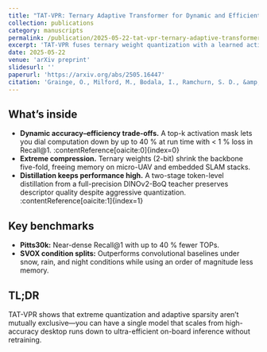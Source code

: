 ```yaml
---
title: "TAT-VPR: Ternary Adaptive Transformer for Dynamic and Efficient Visual Place Recognition"
collection: publications
category: manuscripts
permalink: /publication/2025-05-22-tat-vpr-ternary-adaptive-transformer-for-dynamic-and-efficient-visual-place-recognition
excerpt: 'TAT-VPR fuses ternary weight quantization with a learned activation-sparsity gate, giving visual SLAM systems a 5 × smaller model and up to 40 % fewer operations while retaining state-of-the-art Recall@1.'
date: 2025-05-22
venue: 'arXiv preprint'
slidesurl: ''
paperurl: 'https://arxiv.org/abs/2505.16447'
citation: 'Grainge, O., Milford, M., Bodala, I., Ramchurn, S. D., &amp; Ehsan, S. (2025). &quot;TAT-VPR: Ternary Adaptive Transformer for Dynamic and Efficient Visual Place Recognition.&quot; <i>arXiv preprint</i>, arXiv:2505.16447.'
---
```


## What’s inside
* **Dynamic accuracy–efficiency trade-offs.** A top-k activation mask lets you dial computation down by up to 40 % at run time with < 1 % loss in Recall@1. :contentReference[oaicite:0]{index=0}
* **Extreme compression.** Ternary weights (2-bit) shrink the backbone five-fold, freeing memory on micro-UAV and embedded SLAM stacks.
* **Distillation keeps performance high.** A two-stage token-level distillation from a full-precision DINOv2-BoQ teacher preserves descriptor quality despite aggressive quantization. :contentReference[oaicite:1]{index=1}

## Key benchmarks
* **Pitts30k:** Near-dense Recall@1 with up to 40 % fewer TOPs.
* **SVOX condition splits:** Outperforms convolutional baselines under snow, rain, and night conditions while using an order of magnitude less memory.

## TL;DR
TAT-VPR shows that extreme quantization and adaptive sparsity aren’t mutually exclusive—you can have a single model that scales from high-accuracy desktop runs down to ultra-efficient on-board inference without retraining.
